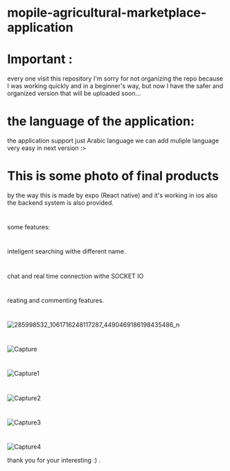 
# mopile-agricultural-marketplace-application
# Important :
every one visit this repository I'm sorry for not organizing the repo because I was working quickly and in a beginner's way, but now I have the safer and organized version that will be uploaded soon...
# the language of the application:
the application support just Arabic language we can add muliple language very easy in next version :>
# This is some photo of final products 
by the way this is made by expo (React native) and it's working in ios also
the backend system is also provided.
#
some features:
#
inteligent searching withe different name.
#
chat and real time connection withe SOCKET IO
#
reating and commenting features.
#
![285998532_1061716248117287_4490469186198435486_n](https://user-images.githubusercontent.com/103936497/202580298-1668557d-a906-4ffd-807a-94a789c37d7d.jpg)
#
![Capture](https://user-images.githubusercontent.com/103936497/202578474-09c3f150-c4c1-4e36-8ecb-3728b023d481.PNG)
#
![Capture1](https://user-images.githubusercontent.com/103936497/202578536-df4eab02-5b2d-4df9-b8cb-710772bbe54c.PNG)
#
![Capture2](https://user-images.githubusercontent.com/103936497/202578570-d6a9b97d-2a9d-41bc-aab9-321dad45b67d.PNG)
#
![Capture3](https://user-images.githubusercontent.com/103936497/202578582-f037b3e7-4c25-4928-b57e-5ac07840a33a.PNG)
#
![Capture4](https://user-images.githubusercontent.com/103936497/202578590-9caf5030-fe89-427b-992a-a09b3cba689a.PNG)

thank you for your interesting :) .
